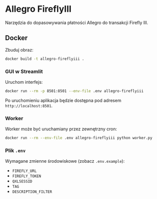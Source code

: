 # Allegro FireflyIII

Narzędzia do dopasowywania płatności Allegro do transakcji Firefly III.

## Docker

Zbuduj obraz:

```bash
docker build -t allegro-fireflyiii .
```

### GUI w Streamlit

Uruchom interfejs:

```bash
docker run --rm -p 8501:8501 --env-file .env allegro-fireflyiii
```

Po uruchomieniu aplikacja będzie dostępna pod adresem `http://localhost:8501`.

### Worker

Worker może być uruchamiany przez zewnętrzny cron:

```bash
docker run --rm --env-file .env allegro-fireflyiii python worker.py
```

### Plik `.env`

Wymagane zmienne środowiskowe (zobacz `.env.example`):

- `FIREFLY_URL`
- `FIREFLY_TOKEN`
- `QXLSESSID`
- `TAG`
- `DESCRIPTION_FILTER`

